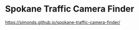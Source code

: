 Spokane Traffic Camera Finder
=============================

https://simonds.github.io/spokane-traffic-camera-finder/
